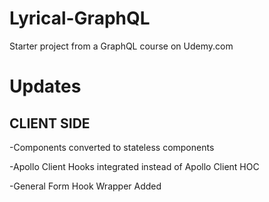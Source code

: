 # Lyrical-GraphQL

Starter project from a GraphQL course on Udemy.com

# Updates

## CLIENT SIDE

-Components converted to stateless components

-Apollo Client Hooks integrated instead of Apollo Client HOC

-General Form Hook Wrapper Added
